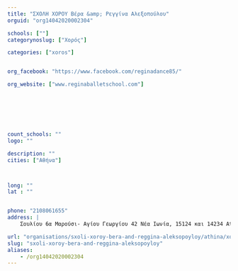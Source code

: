 ```yaml
---
title: "ΣΧΟΛΗ ΧΟΡΟΥ Βέρα &amp; Ρεγγίνα Αλεξοπούλου"
orguid: "org14042020002304"

schools: [""]
categorynoslug: ["Χορός"]

categories: ["xoros"]


org_facebook: "https://www.facebook.com/reginadance85/"

org_website: ["www.reginaballetschool.com"]







count_schools: ""
logo: ""

description: ""
cities: ["Αθήνα"]



long: ""
lat : ""


phone: "2108061655"
address: |
    Σουλίου 6α Μαρούσι- Αγίου Γεωργίου 42 Νέα Ιωνία, 15124 και 14234 Athens, Greece

url: "organisations/sxoli-xoroy-bera-and-reggina-aleksopoyloy/athina/xoros"
slug: "sxoli-xoroy-bera-and-reggina-aleksopoyloy"
aliases:
    - /org14042020002304
---
```




